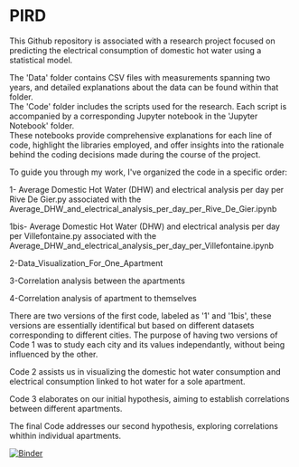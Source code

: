 # PIRD
This Github repository is associated with a research project focused on predicting the electrical consumption of domestic hot water using a statistical model.  

The 'Data' folder contains CSV files with measurements spanning two years, and detailed explanations about the data can be found within that folder.  
The 'Code' folder includes the scripts used for the research. Each script is accompanied by a corresponding Jupyter notebook in the 'Jupyter Notebook' folder.  
These notebooks provide comprehensive explanations for each line of code, highlight the libraries employed, and offer insights into the rationale behind the coding decisions made during the course of the project.

To guide you through my work, I've organized the code in a specific order: 

1- Average Domestic Hot Water (DHW) and electrical analysis per day per Rive De Gier.py associated with the Average_DHW_and_electrical_analysis_per_day_per_Rive_De_Gier.ipynb

1bis- Average Domestic Hot Water (DHW) and electrical analysis per day per Villefontaine.py associated with the Average_DHW_and_electrical_analysis_per_day_per_Villefontaine.ipynb

2-Data_Visualization_For_One_Apartment

3-Correlation analysis between the apartments

4-Correlation analysis of apartment to themselves

There are two versions of the first code, labeled as '1' and '1bis', these versions are essentially identifical but based on different datasets corresponding to different cities. The purpose of having two versions of Code 1 was to study each city and its values independantly, without being influenced by the other.

Code 2 assists us in visualizing the domestic hot water consumption and electrical consumption linked to hot water for a sole apartment.

Code 3 elaborates on our initial hypothesis, aiming to establish correlations between different apartments.

The final Code addresses our second hypothesis, exploring correlations whithin individual apartments.




[![Binder](https://mybinder.org/badge_logo.svg)](https://mybinder.org/v2/gh/Joana-Giraud-Bit/PIRD/HEAD)
